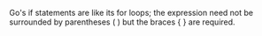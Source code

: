 Go's if statements are like its for loops; the expression need not be surrounded by parentheses ( ) but the braces { } are required.